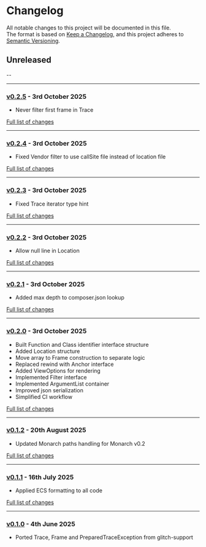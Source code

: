 # Changelog

All notable changes to this project will be documented in this file.<br>
The format is based on [Keep a Changelog](https://keepachangelog.com/en/1.0.0/),
and this project adheres to [Semantic Versioning](https://semver.org/spec/v2.0.0.html).

## Unreleased
--

---

### [v0.2.5](https://github.com/decodelabs/remnant/commits/v0.2.5) - 3rd October 2025

- Never filter first frame in Trace

[Full list of changes](https://github.com/decodelabs/remnant/compare/v0.2.4...v0.2.5)

---

### [v0.2.4](https://github.com/decodelabs/remnant/commits/v0.2.4) - 3rd October 2025

- Fixed Vendor filter to use callSite file instead of location file

[Full list of changes](https://github.com/decodelabs/remnant/compare/v0.2.3...v0.2.4)

---

### [v0.2.3](https://github.com/decodelabs/remnant/commits/v0.2.3) - 3rd October 2025

- Fixed Trace iterator type hint

[Full list of changes](https://github.com/decodelabs/remnant/compare/v0.2.2...v0.2.3)

---

### [v0.2.2](https://github.com/decodelabs/remnant/commits/v0.2.2) - 3rd October 2025

- Allow null line in Location

[Full list of changes](https://github.com/decodelabs/remnant/compare/v0.2.1...v0.2.2)

---

### [v0.2.1](https://github.com/decodelabs/remnant/commits/v0.2.1) - 3rd October 2025

- Added max depth to composer.json lookup

[Full list of changes](https://github.com/decodelabs/remnant/compare/v0.2.0...v0.2.1)

---

### [v0.2.0](https://github.com/decodelabs/remnant/commits/v0.2.0) - 3rd October 2025

- Built Function and Class identifier interface structure
- Added Location structure
- Move array to Frame construction to separate logic
- Replaced rewind with Anchor interface
- Added ViewOptions for rendering
- Implemented Filter interface
- Implemented ArgumentList container
- Improved json serialization
- Simplified CI workflow

[Full list of changes](https://github.com/decodelabs/remnant/compare/v0.1.2...v0.2.0)

---

### [v0.1.2](https://github.com/decodelabs/remnant/commits/v0.1.2) - 20th August 2025

- Updated Monarch paths handling for Monarch v0.2

[Full list of changes](https://github.com/decodelabs/remnant/compare/v0.1.1...v0.1.2)

---

### [v0.1.1](https://github.com/decodelabs/remnant/commits/v0.1.1) - 16th July 2025

- Applied ECS formatting to all code

[Full list of changes](https://github.com/decodelabs/remnant/compare/v0.1.0...v0.1.1)

---

### [v0.1.0](https://github.com/decodelabs/remnant/commits/v0.1.0) - 4th June 2025

- Ported Trace, Frame and PreparedTraceException from glitch-support
